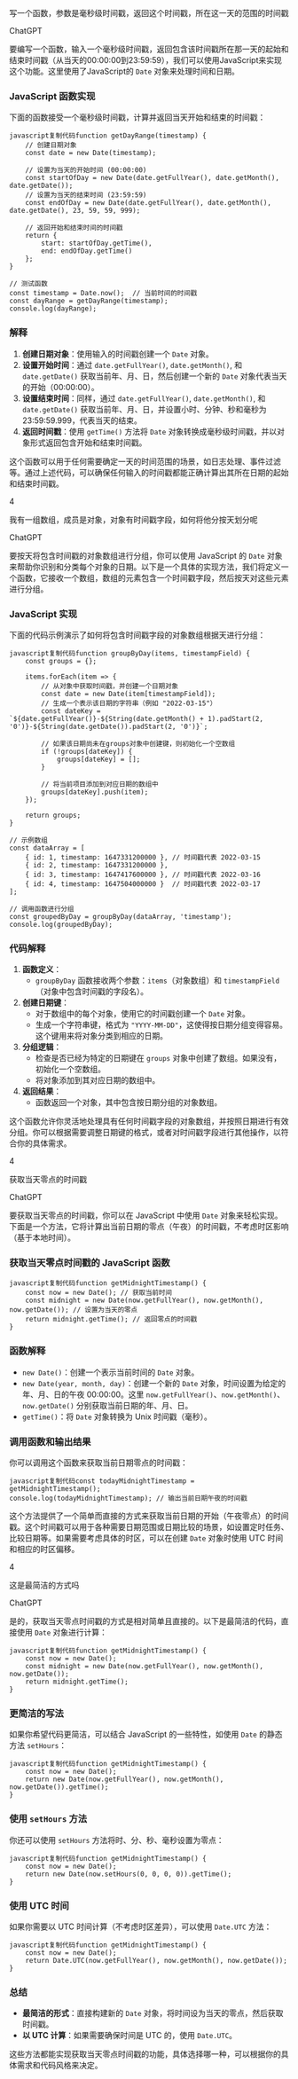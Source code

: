 写一个函数，参数是毫秒级时间戳，返回这个时间戳，所在这一天的范围的时间戳

ChatGPT

要编写一个函数，输入一个毫秒级时间戳，返回包含该时间戳所在那一天的起始和结束时间戳（从当天的00:00:00到23:59:59），我们可以使用JavaScript来实现这个功能。这里使用了JavaScript的 `Date` 对象来处理时间和日期。

### JavaScript 函数实现

下面的函数接受一个毫秒级时间戳，计算并返回当天开始和结束的时间戳：

```
javascript复制代码function getDayRange(timestamp) {
    // 创建日期对象
    const date = new Date(timestamp);

    // 设置为当天的开始时间 (00:00:00)
    const startOfDay = new Date(date.getFullYear(), date.getMonth(), date.getDate());
    // 设置为当天的结束时间 (23:59:59)
    const endOfDay = new Date(date.getFullYear(), date.getMonth(), date.getDate(), 23, 59, 59, 999);

    // 返回开始和结束时间的时间戳
    return {
        start: startOfDay.getTime(),
        end: endOfDay.getTime()
    };
}

// 测试函数
const timestamp = Date.now();  // 当前时间的时间戳
const dayRange = getDayRange(timestamp);
console.log(dayRange);
```

### 解释

1. **创建日期对象**：使用输入的时间戳创建一个 `Date` 对象。
2. **设置开始时间**：通过 `date.getFullYear()`, `date.getMonth()`, 和 `date.getDate()` 获取当前年、月、日，然后创建一个新的 `Date` 对象代表当天的开始（00:00:00）。
3. **设置结束时间**：同样，通过 `date.getFullYear()`, `date.getMonth()`, 和 `date.getDate()` 获取当前年、月、日，并设置小时、分钟、秒和毫秒为23:59:59.999，代表当天的结束。
4. **返回时间戳**：使用 `getTime()` 方法将 `Date` 对象转换成毫秒级时间戳，并以对象形式返回包含开始和结束时间戳。

这个函数可以用于任何需要确定一天的时间范围的场景，如日志处理、事件过滤等。通过上述代码，可以确保任何输入的时间戳都能正确计算出其所在日期的起始和结束时间戳。

4

我有一组数组，成员是对象，对象有时间戳字段，如何将他分按天划分呢

ChatGPT

要按天将包含时间戳的对象数组进行分组，你可以使用 JavaScript 的 `Date` 对象来帮助你识别和分类每个对象的日期。以下是一个具体的实现方法，我们将定义一个函数，它接收一个数组，数组的元素包含一个时间戳字段，然后按天对这些元素进行分组。

### JavaScript 实现

下面的代码示例演示了如何将包含时间戳字段的对象数组根据天进行分组：

```
javascript复制代码function groupByDay(items, timestampField) {
    const groups = {};

    items.forEach(item => {
        // 从对象中获取时间戳，并创建一个日期对象
        const date = new Date(item[timestampField]);
        // 生成一个表示该日期的字符串（例如 "2022-03-15"）
        const dateKey = `${date.getFullYear()}-${String(date.getMonth() + 1).padStart(2, '0')}-${String(date.getDate()).padStart(2, '0')}`;

        // 如果该日期尚未在groups对象中创建键，则初始化一个空数组
        if (!groups[dateKey]) {
            groups[dateKey] = [];
        }

        // 将当前项目添加到对应日期的数组中
        groups[dateKey].push(item);
    });

    return groups;
}

// 示例数组
const dataArray = [
    { id: 1, timestamp: 1647331200000 }, // 时间戳代表 2022-03-15
    { id: 2, timestamp: 1647331200000 },
    { id: 3, timestamp: 1647417600000 }, // 时间戳代表 2022-03-16
    { id: 4, timestamp: 1647504000000 }  // 时间戳代表 2022-03-17
];

// 调用函数进行分组
const groupedByDay = groupByDay(dataArray, 'timestamp');
console.log(groupedByDay);
```

### 代码解释

1. **函数定义**：
   - `groupByDay` 函数接收两个参数：`items`（对象数组）和 `timestampField`（对象中包含时间戳的字段名）。
2. **创建日期键**：
   - 对于数组中的每个对象，使用它的时间戳创建一个 `Date` 对象。
   - 生成一个字符串键，格式为 `"YYYY-MM-DD"`，这使得按日期分组变得容易。这个键用来将对象分类到相应的日期。
3. **分组逻辑**：
   - 检查是否已经为特定的日期键在 `groups` 对象中创建了数组。如果没有，初始化一个空数组。
   - 将对象添加到其对应日期的数组中。
4. **返回结果**：
   - 函数返回一个对象，其中包含按日期分组的对象数组。

这个函数允许你灵活地处理具有任何时间戳字段的对象数组，并按照日期进行有效分组。你可以根据需要调整日期键的格式，或者对时间戳字段进行其他操作，以符合你的具体需求。

4

获取当天零点的时间戳

ChatGPT

要获取当天零点的时间戳，你可以在 JavaScript 中使用 `Date` 对象来轻松实现。下面是一个方法，它将计算出当前日期的零点（午夜）的时间戳，不考虑时区影响（基于本地时间）。

### 获取当天零点时间戳的 JavaScript 函数

```
javascript复制代码function getMidnightTimestamp() {
    const now = new Date(); // 获取当前时间
    const midnight = new Date(now.getFullYear(), now.getMonth(), now.getDate()); // 设置为当天的零点
    return midnight.getTime(); // 返回零点的时间戳
}
```

### 函数解释

- `new Date()`：创建一个表示当前时间的 `Date` 对象。
- `new Date(year, month, day)`：创建一个新的 `Date` 对象，时间设置为给定的年、月、日的午夜 00:00:00。这里 `now.getFullYear()`、`now.getMonth()`、`now.getDate()` 分别获取当前日期的年、月、日。
- `getTime()`：将 `Date` 对象转换为 Unix 时间戳（毫秒）。

### 调用函数和输出结果

你可以调用这个函数来获取当前日期零点的时间戳：

```
javascript复制代码const todayMidnightTimestamp = getMidnightTimestamp();
console.log(todayMidnightTimestamp); // 输出当前日期午夜的时间戳
```

这个方法提供了一个简单而直接的方式来获取当前日期的开始（午夜零点）的时间戳。这个时间戳可以用于各种需要日期范围或日期比较的场景，如设置定时任务、比较日期等。如果需要考虑具体的时区，可以在创建 `Date` 对象时使用 UTC 时间和相应的时区偏移。

4

这是最简洁的方式吗

ChatGPT

是的，获取当天零点时间戳的方式是相对简单且直接的。以下是最简洁的代码，直接使用 `Date` 对象进行计算：

```
javascript复制代码function getMidnightTimestamp() {
    const now = new Date();
    const midnight = new Date(now.getFullYear(), now.getMonth(), now.getDate());
    return midnight.getTime();
}
```

### 更简洁的写法

如果你希望代码更简洁，可以结合 JavaScript 的一些特性，如使用 `Date` 的静态方法 `setHours`：

```
javascript复制代码function getMidnightTimestamp() {
    const now = new Date();
    return new Date(now.getFullYear(), now.getMonth(), now.getDate()).getTime();
}
```

### 使用 `setHours` 方法

你还可以使用 `setHours` 方法将时、分、秒、毫秒设置为零点：

```
javascript复制代码function getMidnightTimestamp() {
    const now = new Date();
    return new Date(now.setHours(0, 0, 0, 0)).getTime();
}
```

### 使用 UTC 时间

如果你需要以 UTC 时间计算（不考虑时区差异），可以使用 `Date.UTC` 方法：

```
javascript复制代码function getMidnightTimestamp() {
    const now = new Date();
    return Date.UTC(now.getFullYear(), now.getMonth(), now.getDate());
}
```

### 总结

- **最简洁的形式**：直接构建新的 `Date` 对象，将时间设为当天的零点，然后获取时间戳。
- **以 UTC 计算**：如果需要确保时间是 UTC 的，使用 `Date.UTC`。

这些方法都能实现获取当天零点时间戳的功能，具体选择哪一种，可以根据你的具体需求和代码风格来决定。

